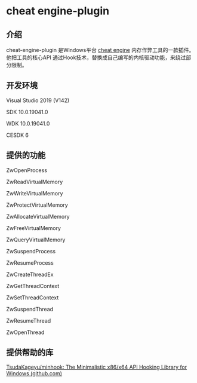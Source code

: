 # cheat engine-plugin

## 介绍

cheat-engine-plugin 是Windows平台 [cheat engine](https://cheatengine.org/) 内存作弊工具的一款插件。
他把工具的核心API 通过Hook技术，替换成自己编写的内核驱动功能，来绕过部分限制。

## 开发环境

Visual Studio 2019 (V142)

SDK 10.0.19041.0

WDK 10.0.19041.0

CESDK 6

## 提供的功能

ZwOpenProcess

ZwReadVirtualMemory

ZwWriteVirtualMemory

ZwProtectVirtualMemory

ZwAllocateVirtualMemory

ZwFreeVirtualMemory

ZwQueryVirtualMemory

ZwSuspendProcess

ZwResumeProcess

ZwCreateThreadEx

ZwGetThreadContext

ZwSetThreadContext

ZwSuspendThread

ZwResumeThread

ZwOpenThread

## 提供帮助的库

[TsudaKageyu/minhook: The Minimalistic x86/x64 API Hooking Library for Windows (github.com)](https://github.com/TsudaKageyu/minhook)

